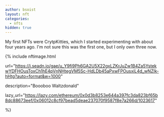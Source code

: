 ```yaml
---
author: bsoist
layout: nft
categories:
  - nfts
hidden: true
---
```

My first NFTs were CrytpKitties, which I started experimenting with about four years ago. I'm not sure this was the first one, but I only own three now. 

{% include nftimage.html 

url="https://i.seadn.io/gae/u_Y9fi9Ph6GA2U5X22gxLZKrJuZw1B4Za5YstekwYDFHOusToxCh1hE4pVnNHtegVM5Sc-HdLDb45aPxwFPOusxiL4d_wNZIk-hHtg?auto=format&w=1000"

description="Boooboo Waltzdonald"

lazy_url="https://lazy.com/ethereum/0x0d3b8253e644a397fc3da823bf65b8dc88673eef/0x06012c8cf97bead5deae237070f9587f8e7a266d/1023617"

%}

